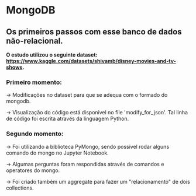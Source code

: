 <h1> MongoDB </h1>

<h2> Os primeiros passos com esse banco de dados não-relacional. </h2>

**O estudo utilizou o seguinte dataset: https://www.kaggle.com/datasets/shivamb/disney-movies-and-tv-shows.**


<h3>Primeiro momento:</h3>
-> Modificações no dataset para que se adequa com o formado do mongodb. 

-> Visualização do código está disponivel no file 'modify_for_json'. Tal linha de código foi escrita através da linguagem Python. 


<h3>Segundo momento:</h3>
-> Foi utilizando a biblioteca PyMongo, sendo possivel rodar alguns comando do mongo no Jupyter Notebook.

-> Algumas perguntas foram respondidas através de comandos e operatores do mongo.

-> Foi criado também um aggregate para fazer um "relacionamento" de dois collections.

